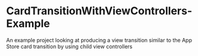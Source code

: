 # CardTransitionWithViewControllers-Example
An example project looking at producing a view transition similar to the App Store card transition by using child view controllers
